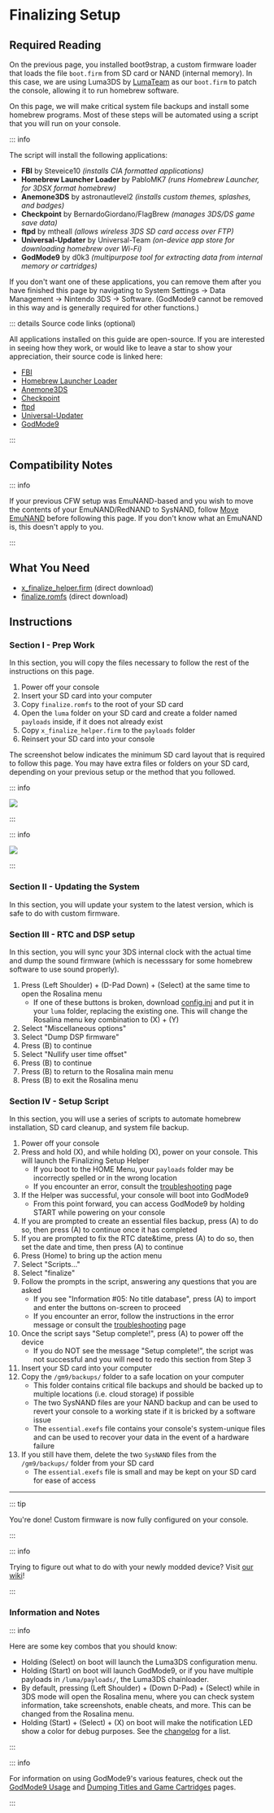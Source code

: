 # Finalizing Setup

## Required Reading

On the previous page, you installed boot9strap, a custom firmware loader that loads the file `boot.firm` from SD card or NAND (internal memory). In this case, we are using Luma3DS by [LumaTeam](https://github.com/LumaTeam/) as our `boot.firm` to patch the console, allowing it to run homebrew software.

On this page, we will make critical system file backups and install some homebrew programs. Most of these steps will be automated using a script that you will run on your console.

::: info

The script will install the following applications:

- **FBI** by Steveice10 _(installs CIA formatted applications)_
- **Homebrew Launcher Loader** by PabloMK7 _(runs Homebrew Launcher, for 3DSX format homebrew)_
- **Anemone3DS** by astronautlevel2 _(installs custom themes, splashes, and badges)_
- **Checkpoint** by BernardoGiordano/FlagBrew _(manages 3DS/DS game save data)_
- **ftpd** by mtheall _(allows wireless 3DS SD card access over FTP)_
- **Universal-Updater** by Universal-Team _(on-device app store for downloading homebrew over Wi-Fi)_
- **GodMode9** by d0k3 _(multipurpose tool for extracting data from internal memory or cartridges)_

If you don't want one of these applications, you can remove them after you have finished this page by navigating to System Settings -> Data Management -> Nintendo 3DS -> Software. (GodMode9 cannot be removed in this way and is generally required for other functions.)

::: details Source code links (optional)

All applications installed on this guide are open-source. If you are interested in seeing how they work, or would like to leave a star to show your appreciation, their source code is linked here:

- [FBI](https://github.com/lifehackerhansol/FBI)
- [Homebrew Launcher Loader](https://github.com/PabloMK7/homebrew_launcher_dummy)
- [Anemone3DS](https://github.com/astronautlevel2/Anemone3DS)
- [Checkpoint](https://github.com/bernardogiordano/checkpoint/releases)
- [ftpd](https://github.com/mtheall/ftpd)
- [Universal-Updater](https://github.com/Universal-Team/Universal-Updater/)
- [GodMode9](https://github.com/d0k3/GodMode9)

:::

## Compatibility Notes

::: info

If your previous CFW setup was EmuNAND-based and you wish to move the contents of your EmuNAND/RedNAND to SysNAND, follow [Move EmuNAND](move-emunand) before following this page. If you don't know what an EmuNAND is, this doesn't apply to you.

:::

## What You Need

- [x_finalize_helper.firm](https://github.com/hacks-guide/finalize/releases/latest/download/x_finalize_helper.firm) (direct download)
- [finalize.romfs](https://github.com/hacks-guide/finalize/releases/latest/download/finalize.romfs) (direct download)

## Instructions

### Section I - Prep Work

In this section, you will copy the files necessary to follow the rest of the instructions on this page.

1. Power off your console
2. Insert your SD card into your computer
3. Copy `finalize.romfs` to the root of your SD card
4. Open the `luma` folder on your SD card and create a folder named `payloads` inside, if it does not already exist
5. Copy `x_finalize_helper.firm` to the `payloads` folder
6. Reinsert your SD card into your console

The screenshot below indicates the minimum SD card layout that is required to follow this page. You may have extra files or folders on your SD card, depending on your previous setup or the method that you followed.

::: info

![](/images/screenshots/finalizing-root-layout.png)

:::

::: info

![](/images/screenshots/finalizing-luma-payloads.png)

:::

### Section II - Updating the System

In this section, you will update your system to the latest version, which is safe to do with custom firmware.

<!--@include: ./_include/sysupdate.md -->

### Section III - RTC and DSP setup

In this section, you will sync your 3DS internal clock with the actual time and dump the sound firmware (which is necesssary for some homebrew software to use sound properly).

1. Press (Left Shoulder) + (D-Pad Down) + (Select) at the same time to open the Rosalina menu
    - If one of these buttons is broken, download [config.ini](/assets/config.ini) and put it in your `luma` folder, replacing the existing one. This will change the Rosalina menu key combination to (X) + (Y)
2. Select "Miscellaneous options"
3. Select "Dump DSP firmware"
4. Press (B) to continue
5. Select "Nullify user time offset"
6. Press (B) to continue
7. Press (B) to return to the Rosalina main menu
8. Press (B) to exit the Rosalina menu

### Section IV - Setup Script

In this section, you will use a series of scripts to automate homebrew installation, SD card cleanup, and system file backup.

1. Power off your console
2. Press and hold (X), and while holding (X), power on your console. This will launch the Finalizing Setup Helper
    - If you boot to the HOME Menu, your `payloads` folder may be incorrectly spelled or in the wrong location
    - If you encounter an error, consult the [troubleshooting](troubleshooting-finalizing-setup) page
3. If the Helper was successful, your console will boot into GodMode9
    - From this point forward, you can access GodMode9 by holding START while powering on your console
4. If you are prompted to create an essential files backup, press (A) to do so, then press (A) to continue once it has completed
5. If you are prompted to fix the RTC date&time, press (A) to do so, then set the date and time, then press (A) to continue
6. Press (Home) to bring up the action menu
7. Select "Scripts..."
8. Select "finalize"
9. Follow the prompts in the script, answering any questions that you are asked
    - If you see "Information #05: No title database", press (A) to import and enter the buttons on-screen to proceed
    - If you encounter an error, follow the instructions in the error message or consult the [troubleshooting](troubleshooting-finalizing-setup) page
10. Once the script says "Setup complete!", press (A) to power off the device
    - If you do NOT see the message "Setup complete!", the script was not successful and you will need to redo this section from Step 3
11. Insert your SD card into your computer
12. Copy the `/gm9/backups/` folder to a safe location on your computer
    - This folder contains critical file backups and should be backed up to multiple locations (i.e. cloud storage) if possible
    - The two SysNAND files are your NAND backup and can be used to revert your console to a working state if it is bricked by a software issue
    - The `essential.exefs` file contains your console's system-unique files and can be used to recover your data in the event of a hardware failure
13. If you still have them, delete the two `SysNAND` files from the `/gm9/backups/` folder from your SD card
    - The `essential.exefs` file is small and may be kept on your SD card for ease of access

___

::: tip

You're done! Custom firmware is now fully configured on your console.

:::

::: info

Trying to figure out what to do with your newly modded device? Visit [our wiki](https://wiki.hacks.guide/wiki/3DS:Things_to_do)!

:::

### Information and Notes

::: info

Here are some key combos that you should know:

- Holding (Select) on boot will launch the Luma3DS configuration menu.
- Holding (Start) on boot will launch GodMode9, or if you have multiple payloads in `/luma/payloads/`, the Luma3DS chainloader.
- By default, pressing (Left Shoulder) + (Down D-Pad) + (Select) while in 3DS mode will open the Rosalina menu, where you can check system information, take screenshots, enable cheats, and more. This can be changed from the Rosalina menu.
- Holding (Start) + (Select) + (X) on boot will make the notification LED show a color for debug purposes. See the [changelog](https://github.com/SciresM/boot9strap/releases/tag/1.4) for a list.

:::

::: info

For information on using GodMode9's various features, check out the [GodMode9 Usage](godmode9-usage) and [Dumping Titles and Game Cartridges](dumping-titles-and-game-cartridges) pages.

:::
